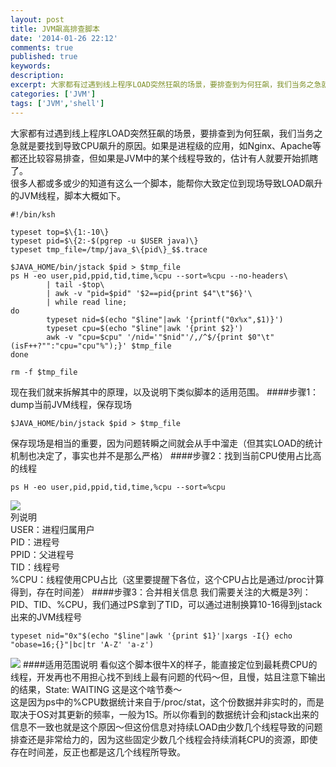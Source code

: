 ```yaml
---
layout: post
title: JVM飙高排查脚本
date: '2014-01-26 22:12'
comments: true
published: true
keywords: 
description: 
excerpt: 大家都有过遇到线上程序LOAD突然狂飙的场景，要排查到为何狂飙，我们当务之急就是要找到导致CPU飙升的原因。如果是进程级的应用，如Nginx、Apache等都还比较容易排查，但如果是JVM中的某个线程导致的，估计有人就要开始抓瞎了。
categories: ['JVM']
tags: ['JVM','shell']
---
```

大家都有过遇到线上程序LOAD突然狂飙的场景，要排查到为何狂飙，我们当务之急就是要找到导致CPU飙升的原因。如果是进程级的应用，如Nginx、Apache等都还比较容易排查，但如果是JVM中的某个线程导致的，估计有人就要开始抓瞎了。   
很多人都或多或少的知道有这么一个脚本，能帮你大致定位到现场导致LOAD飙升的JVM线程，脚本大概如下。
```shell
#!/bin/ksh
 
typeset top=$\{1:-10\}
typeset pid=$\{2:-$(pgrep -u $USER java)\}
typeset tmp_file=/tmp/java_$\{pid\}_$$.trace
 
$JAVA_HOME/bin/jstack $pid > $tmp_file
ps H -eo user,pid,ppid,tid,time,%cpu --sort=%cpu --no-headers\
        | tail -$top\
        | awk -v "pid=$pid" '$2==pid{print $4"\t"$6}'\
        | while read line;
do
        typeset nid=$(echo "$line"|awk '{printf("0x%x",$1)}')
        typeset cpu=$(echo "$line"|awk '{print $2}')
        awk -v "cpu=$cpu" '/nid='"$nid"'/,/^$/{print $0"\t"(isF++?"":"cpu="cpu"%");}' $tmp_file
done
 
rm -f $tmp_file
```
现在我们就来拆解其中的原理，以及说明下类似脚本的适用范围。
####步骤1：dump当前JVM线程，保存现场
```shell
$JAVA_HOME/bin/jstack $pid > $tmp_file 
```  
保存现场是相当的重要，因为问题转瞬之间就会从手中溜走（但其实LOAD的统计机制也决定了，事实也并不是那么严格）
####步骤2：找到当前CPU使用占比高的线程
```shell 
ps H -eo user,pid,ppid,tid,time,%cpu --sort=%cpu 
```
![](http://img4.tbcdn.cn/L1/461/1/b_12679_1389500395_604324404.png)  
列说明  
USER：进程归属用户  
PID：进程号  
PPID：父进程号  
TID：线程号  
%CPU：线程使用CPU占比（这里要提醒下各位，这个CPU占比是通过/proc计算得到，存在时间差）
####步骤3：合并相关信息
我们需要关注的大概是3列：PID、TID、%CPU，我们通过PS拿到了TID，可以通过进制换算10-16得到jstack出来的JVM线程号​
```shell 
typeset nid="0x"$(echo "$line"|awk '{print $1}'|xargs -I{} echo "obase=16;{}"|bc|tr 'A-Z' 'a-z') 
```
![](http://img4.tbcdn.cn/L1/461/1/b_12679_1389501427_1335323358.png) 
####适用范围说明
看似这个脚本很牛X的样子，能直接定位到最耗费CPU的线程，开发再也不用担心找不到线上最有问题的代码～但，且慢，姑且注意下输出的结果，State: WAITING 这是这个啥节奏～  
这是因为ps中的%CPU数据统计来自于/proc/stat，这个份数据并非实时的，而是取决于OS对其更新的频率，一般为1S。所以你看到的数据统计会和jstack出来的信息不一致也就是这个原因～但这份信息对持续LOAD由少数几个线程导致的问题排查还是非常给力的，因为这些固定少数几个线程会持续消耗CPU的资源，即使存在时间差，反正也都是这几个线程所导致。  